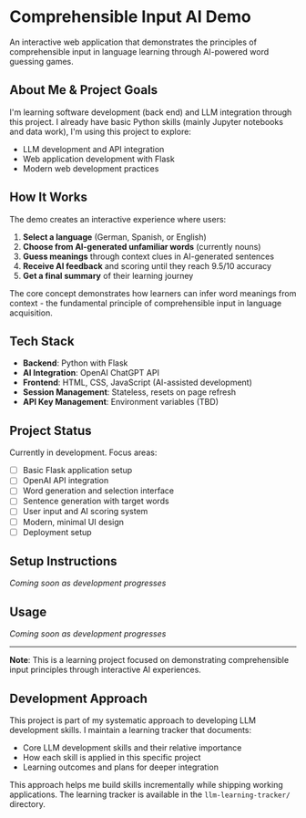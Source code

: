 # Comprehensible Input AI Demo

An interactive web application that demonstrates the principles of comprehensible input in language learning through AI-powered word guessing games.

## About Me & Project Goals

I'm learning software development (back end) and LLM integration through this project. I already have basic Python skills (mainly Jupyter notebooks and data work), I'm using this project to explore:
- LLM development and API integration
- Web application development with Flask
- Modern web development practices

## How It Works

The demo creates an interactive experience where users:

1. **Select a language** (German, Spanish, or English)
2. **Choose from AI-generated unfamiliar words** (currently nouns)
3. **Guess meanings** through context clues in AI-generated sentences
4. **Receive AI feedback** and scoring until they reach 9.5/10 accuracy
5. **Get a final summary** of their learning journey

The core concept demonstrates how learners can infer word meanings from context - the fundamental principle of comprehensible input in language acquisition.

## Tech Stack

- **Backend**: Python with Flask
- **AI Integration**: OpenAI ChatGPT API
- **Frontend**: HTML, CSS, JavaScript (AI-assisted development)
- **Session Management**: Stateless, resets on page refresh
- **API Key Management**: Environment variables (TBD)

## Project Status

Currently in development. Focus areas:
- [ ] Basic Flask application setup
- [ ] OpenAI API integration
- [ ] Word generation and selection interface
- [ ] Sentence generation with target words
- [ ] User input and AI scoring system
- [ ] Modern, minimal UI design
- [ ] Deployment setup

## Setup Instructions

*Coming soon as development progresses*

## Usage

*Coming soon as development progresses*

---

**Note**: This is a learning project focused on demonstrating comprehensible input principles through interactive AI experiences.

## Development Approach

This project is part of my systematic approach to developing LLM development skills. I maintain a learning tracker that documents:
- Core LLM development skills and their relative importance
- How each skill is applied in this specific project
- Learning outcomes and plans for deeper integration

This approach helps me build skills incrementally while shipping working applications. The learning tracker is available in the `llm-learning-tracker/` directory.
